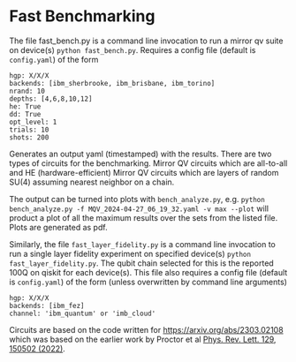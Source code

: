 # Fast Benchmarking

The file fast_bench.py is a command line invocation to run a mirror qv suite on device(s) `python fast_bench.py`. Requires a config file (default is `config.yaml`) of the form
```
hgp: X/X/X
backends: [ibm_sherbrooke, ibm_brisbane, ibm_torino]
nrand: 10
depths: [4,6,8,10,12]
he: True
dd: True
opt_level: 1
trials: 10
shots: 200
```
Generates an output yaml (timestamped) with the results. There are two types of circuits for the benchmarking. 
Mirror QV circuits which are all-to-all and HE (hardware-efficient) Mirror QV circuits which are layers of random SU(4) assuming nearest neighbor on a chain.

The output can be turned into plots with `bench_analyze.py`, e.g. `python bench_analyze.py -f MQV_2024-04-27_06_19_32.yaml -v max --plot` will product a plot of all the maximum results over the sets from the listed file. Plots are generated as pdf.

Similarly, the file `fast_layer_fidelity.py` is a command line invocation to run a single layer fidelity experiment on specified device(s) `python fast_layer_fidelity.py`. The qubit chain selected for this is the reported 100Q on qiskit for each device(s). This file also requires a config file (default is `config.yaml`) of the form (unless overwritten by command line arguments)
```
hgp: X/X/X
backends: [ibm_fez]
channel: 'ibm_quantum' or 'imb_cloud'
```

Circuits are based on the code written for https://arxiv.org/abs/2303.02108 which was based on the earlier work by Proctor et al [Phys. Rev. Lett. 129, 150502 (2022)](https://doi.org/10.48550/arXiv.2112.09853). 
